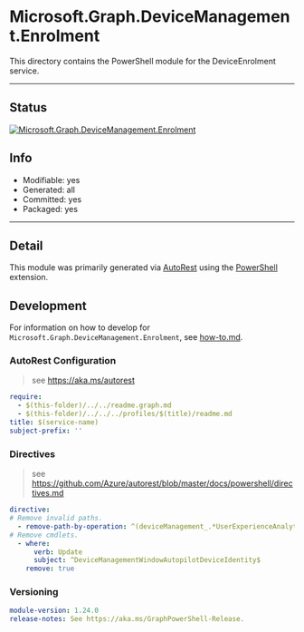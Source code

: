 <!-- region Generated -->
# Microsoft.Graph.DeviceManagement.Enrolment
This directory contains the PowerShell module for the DeviceEnrolment service.

---
## Status
[![Microsoft.Graph.DeviceManagement.Enrolment](https://img.shields.io/powershellgallery/v/Microsoft.Graph.DeviceManagement.Enrolment.svg?style=flat-square&label=Microsoft.Graph.DeviceManagement.Enrolment "Microsoft.Graph.DeviceManagement.Enrolment")](https://www.powershellgallery.com/packages/Microsoft.Graph.DeviceManagement.Enrolment/)

## Info
- Modifiable: yes
- Generated: all
- Committed: yes
- Packaged: yes

---
## Detail
This module was primarily generated via [AutoRest](https://github.com/Azure/autorest) using the [PowerShell](https://github.com/Azure/autorest.powershell) extension.

## Development
For information on how to develop for `Microsoft.Graph.DeviceManagement.Enrolment`, see [how-to.md](how-to.md).
<!-- endregion -->

### AutoRest Configuration

> see https://aka.ms/autorest

``` yaml
require:
  - $(this-folder)/../../readme.graph.md
  - $(this-folder)/../../../profiles/$(title)/readme.md
title: $(service-name)
subject-prefix: ''
```

### Directives

> see https://github.com/Azure/autorest/blob/master/docs/powershell/directives.md

``` yaml
directive:
# Remove invalid paths.
  - remove-path-by-operation: ^(deviceManagement_.*UserExperienceAnalytics.*|roleManagement\..*\.roleDefinitions\.inheritsPermissionsFrom.*)$
# Remove cmdlets.
  - where:
      verb: Update
      subject: ^DeviceManagementWindowAutopilotDeviceIdentity$
    remove: true
```
### Versioning

``` yaml
module-version: 1.24.0
release-notes: See https://aka.ms/GraphPowerShell-Release.
```
